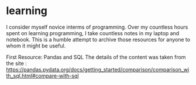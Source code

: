 # learning
I consider myself novice interms of programming. Over my countless hours spent on learning programming, I take countless notes in my laptop and notebook. This is a humble attempt to archive those resources for anyone to whom it might be useful.

First Resource: Pandas and SQL 
The details of the content was taken from the site : https://pandas.pydata.org/docs/getting_started/comparison/comparison_with_sql.html#compare-with-sql
